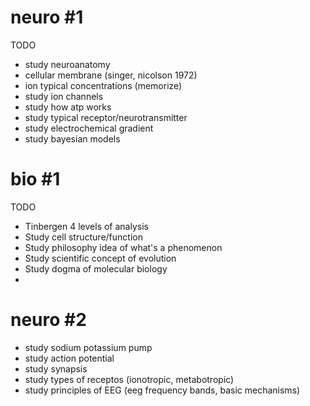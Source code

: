 # neuro #1

TODO
- study neuroanatomy
- cellular membrane (singer, nicolson 1972)
- ion typical concentrations (memorize)
- study ion channels
- study how atp works
- study typical receptor/neurotransmitter
- study electrochemical gradient
- study bayesian models

# bio #1

TODO
- Tinbergen 4 levels of analysis
- Study cell structure/function
- Study philosophy idea of what's a phenomenon
- Study scientific concept of evolution
- Study dogma of molecular biology
- 
# neuro #2
- study sodium potassium pump
- study action potential
- study synapsis
- study types of receptos (ionotropic, metabotropic)
- study principles of EEG (eeg frequency bands, basic mechanisms)
